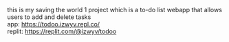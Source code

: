 this is my saving the world 1 project which is a to-do list webapp that allows users to add and delete tasks <br>
app: https://todoo.izwyv.repl.co/ <br>
replit: https://replit.com/@izwyv/todoo
